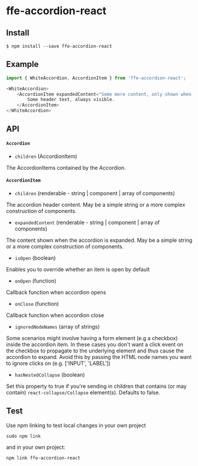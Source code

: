 # ffe-accordion-react

## Install

```
$ npm install --save ffe-accordion-react
```

## Example

```javascript
import { WhiteAccordion, AccordionItem } from 'ffe-accordion-react';

<WhiteAccordion>
    <AccordionItem expandedContent="Some more content, only shown when expanded">
        Some header text, always visible.
    </AccordionItem>
</WhiteAccordion>
```

## API

#### `Accordion`

* `children` (AccordionItem)

The AccordionItems contained by the Accordion.

#### `AccordionItem`

* `children` (renderable - string | component | array of components)

The accordion header content. May be a simple string or a more complex construction of components.

* `expandedContent` (renderable - string | component | array of components)

The content shown when the accordion is expanded. May be a simple string or a more complex construction of components.

* `isOpen` (boolean)

Enables you to override whether an item is open by default

* `onOpen` (function)

Callback function when accordion opens

* `onClose` (function)

Callback function when accordion close

* `ignoredNodeNames` (array of strings)

Some scenarios might involve having a form element (e.g a checkbox) inside the accordion item. In these cases you don't
want a click event on the checkbox to propagate to the underlying element and thus cause the accordion to expand. Avoid
this by passing the HTML node names you want to ignore clicks on (e.g. ['INPUT', 'LABEL'])

* `hasNestedCollapse` (boolean)

Set this property to true if you're sending in children that contains (or may contain) `react-collapse/Collapse`
element(s). Defaults to false.

## Test

Use npm linking to test local changes in your own project

```
sudo npm link
```

and in your own project:

```
npm link ffe-accordion-react
```
